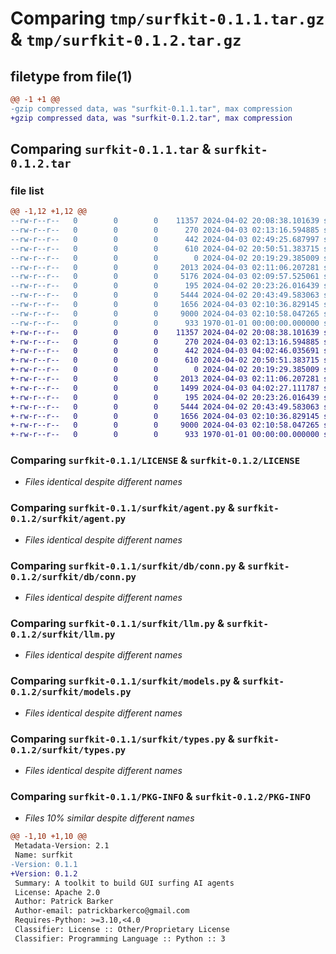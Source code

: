# Comparing `tmp/surfkit-0.1.1.tar.gz` & `tmp/surfkit-0.1.2.tar.gz`

## filetype from file(1)

```diff
@@ -1 +1 @@
-gzip compressed data, was "surfkit-0.1.1.tar", max compression
+gzip compressed data, was "surfkit-0.1.2.tar", max compression
```

## Comparing `surfkit-0.1.1.tar` & `surfkit-0.1.2.tar`

### file list

```diff
@@ -1,12 +1,12 @@
--rw-r--r--   0        0        0    11357 2024-04-02 20:08:38.101639 surfkit-0.1.1/LICENSE
--rw-r--r--   0        0        0      270 2024-04-03 02:13:16.594885 surfkit-0.1.1/README.md
--rw-r--r--   0        0        0      442 2024-04-03 02:49:25.687997 surfkit-0.1.1/pyproject.toml
--rw-r--r--   0        0        0      610 2024-04-02 20:50:51.383715 surfkit-0.1.1/surfkit/agent.py
--rw-r--r--   0        0        0        0 2024-04-02 20:19:29.385009 surfkit-0.1.1/surfkit/cli.py
--rw-r--r--   0        0        0     2013 2024-04-03 02:11:06.207281 surfkit-0.1.1/surfkit/db/conn.py
--rw-r--r--   0        0        0     5176 2024-04-03 02:09:57.525061 surfkit-0.1.1/surfkit/db/models.py
--rw-r--r--   0        0        0      195 2024-04-02 20:23:26.016439 surfkit-0.1.1/surfkit/env.py
--rw-r--r--   0        0        0     5444 2024-04-02 20:43:49.583063 surfkit-0.1.1/surfkit/llm.py
--rw-r--r--   0        0        0     1656 2024-04-03 02:10:36.829145 surfkit-0.1.1/surfkit/models.py
--rw-r--r--   0        0        0     9000 2024-04-03 02:10:58.047265 surfkit-0.1.1/surfkit/types.py
--rw-r--r--   0        0        0      933 1970-01-01 00:00:00.000000 surfkit-0.1.1/PKG-INFO
+-rw-r--r--   0        0        0    11357 2024-04-02 20:08:38.101639 surfkit-0.1.2/LICENSE
+-rw-r--r--   0        0        0      270 2024-04-03 02:13:16.594885 surfkit-0.1.2/README.md
+-rw-r--r--   0        0        0      442 2024-04-03 04:02:46.035691 surfkit-0.1.2/pyproject.toml
+-rw-r--r--   0        0        0      610 2024-04-02 20:50:51.383715 surfkit-0.1.2/surfkit/agent.py
+-rw-r--r--   0        0        0        0 2024-04-02 20:19:29.385009 surfkit-0.1.2/surfkit/cli.py
+-rw-r--r--   0        0        0     2013 2024-04-03 02:11:06.207281 surfkit-0.1.2/surfkit/db/conn.py
+-rw-r--r--   0        0        0     1499 2024-04-03 04:02:27.111787 surfkit-0.1.2/surfkit/db/models.py
+-rw-r--r--   0        0        0      195 2024-04-02 20:23:26.016439 surfkit-0.1.2/surfkit/env.py
+-rw-r--r--   0        0        0     5444 2024-04-02 20:43:49.583063 surfkit-0.1.2/surfkit/llm.py
+-rw-r--r--   0        0        0     1656 2024-04-03 02:10:36.829145 surfkit-0.1.2/surfkit/models.py
+-rw-r--r--   0        0        0     9000 2024-04-03 02:10:58.047265 surfkit-0.1.2/surfkit/types.py
+-rw-r--r--   0        0        0      933 1970-01-01 00:00:00.000000 surfkit-0.1.2/PKG-INFO
```

### Comparing `surfkit-0.1.1/LICENSE` & `surfkit-0.1.2/LICENSE`

 * *Files identical despite different names*

### Comparing `surfkit-0.1.1/surfkit/agent.py` & `surfkit-0.1.2/surfkit/agent.py`

 * *Files identical despite different names*

### Comparing `surfkit-0.1.1/surfkit/db/conn.py` & `surfkit-0.1.2/surfkit/db/conn.py`

 * *Files identical despite different names*

### Comparing `surfkit-0.1.1/surfkit/llm.py` & `surfkit-0.1.2/surfkit/llm.py`

 * *Files identical despite different names*

### Comparing `surfkit-0.1.1/surfkit/models.py` & `surfkit-0.1.2/surfkit/models.py`

 * *Files identical despite different names*

### Comparing `surfkit-0.1.1/surfkit/types.py` & `surfkit-0.1.2/surfkit/types.py`

 * *Files identical despite different names*

### Comparing `surfkit-0.1.1/PKG-INFO` & `surfkit-0.1.2/PKG-INFO`

 * *Files 10% similar despite different names*

```diff
@@ -1,10 +1,10 @@
 Metadata-Version: 2.1
 Name: surfkit
-Version: 0.1.1
+Version: 0.1.2
 Summary: A toolkit to build GUI surfing AI agents
 License: Apache 2.0
 Author: Patrick Barker
 Author-email: patrickbarkerco@gmail.com
 Requires-Python: >=3.10,<4.0
 Classifier: License :: Other/Proprietary License
 Classifier: Programming Language :: Python :: 3
```

